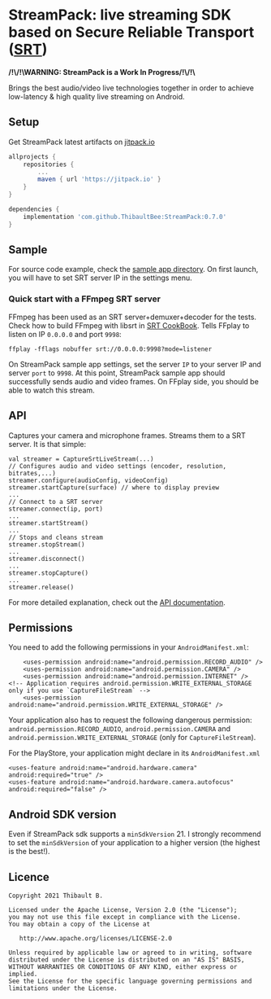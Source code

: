 # StreamPack: live streaming SDK based on Secure Reliable Transport ([SRT](https://github.com/Haivision/srt)) 

**/!\\/!\WARNING: StreamPack is a Work In Progress/!\\/!\\**

Brings the best audio/video live technologies together in order to achieve low-latency & high quality
live streaming on Android.

## Setup

Get StreamPack latest artifacts on [jitpack.io](https://jitpack.io/#ThibaultBee/StreamPack)

```gradle
allprojects {
    repositories {
        ...
        maven { url 'https://jitpack.io' }
    }
}

dependencies {
    implementation 'com.github.ThibaultBee:StreamPack:0.7.0'
}
```

## Sample

For source code example, check the [sample app directory](https://github.com/ThibaultBee/StreamPack/tree/master/app).
On first launch, you will have to set SRT server IP in the settings menu.

### Quick start with a FFmpeg SRT server

FFmpeg has been used as an SRT server+demuxer+decoder for the tests. Check how to build FFmpeg with 
libsrt in [SRT CookBook](https://srtlab.github.io/srt-cookbook/apps/ffmpeg/).
Tells FFplay to listen on IP `0.0.0.0` and port `9998`:

```
ffplay -fflags nobuffer srt://0.0.0.0:9998?mode=listener
```

On StreamPack sample app settings, set the server `IP` to your server IP and server `port` to `9998`.
At this point, StreamPack sample app should successfully sends audio and video frames. On FFplay 
side, you should be able to watch this stream.

## API

Captures your camera and microphone frames. Streams them to a SRT server. It is that simple:

```
val streamer = CaptureSrtLiveStream(...)
// Configures audio and video settings (encoder, resolution, bitrates,...)
streamer.configure(audioConfig, videoConfig)
streamer.startCapture(surface) // where to display preview
...
// Connect to a SRT server
streamer.connect(ip, port)
...
streamer.startStream()
...
// Stops and cleans stream
streamer.stopStream()
...
streamer.disconnect()
...
streamer.stopCapture()
...
streamer.release()
```

For more detailed explanation, check out the [API documentation](https://thibaultbee.github.io/StreamPack/dokka/lib).

## Permissions

You need to add the following permissions in your `AndroidManifest.xml`:

```
    <uses-permission android:name="android.permission.RECORD_AUDIO" />
    <uses-permission android:name="android.permission.CAMERA" />
    <uses-permission android:name="android.permission.INTERNET" />
<!-- Application requires android.permission.WRITE_EXTERNAL_STORAGE only if you use `CaptureFileStream` -->
    <uses-permission android:name="android.permission.WRITE_EXTERNAL_STORAGE" />
```

Your application also has to request the following dangerous permission: `android.permission.RECORD_AUDIO`, `android.permission.CAMERA` and 
`android.permission.WRITE_EXTERNAL_STORAGE` (only for `CaptureFileStream`).

For the PlayStore, your application might declare in its `AndroidManifest.xml`

```
<uses-feature android:name="android.hardware.camera" android:required="true" />
<uses-feature android:name="android.hardware.camera.autofocus" android:required="false" />
```

## Android SDK version

Even if StreamPack sdk supports a `minSdkVersion` 21. I strongly recommend to set the
`minSdkVersion` of your application to a higher version (the highest is the best!).

## Licence

    Copyright 2021 Thibault B.

    Licensed under the Apache License, Version 2.0 (the "License");
    you may not use this file except in compliance with the License.
    You may obtain a copy of the License at

       http://www.apache.org/licenses/LICENSE-2.0

    Unless required by applicable law or agreed to in writing, software
    distributed under the License is distributed on an "AS IS" BASIS,
    WITHOUT WARRANTIES OR CONDITIONS OF ANY KIND, either express or implied.
    See the License for the specific language governing permissions and
    limitations under the License.